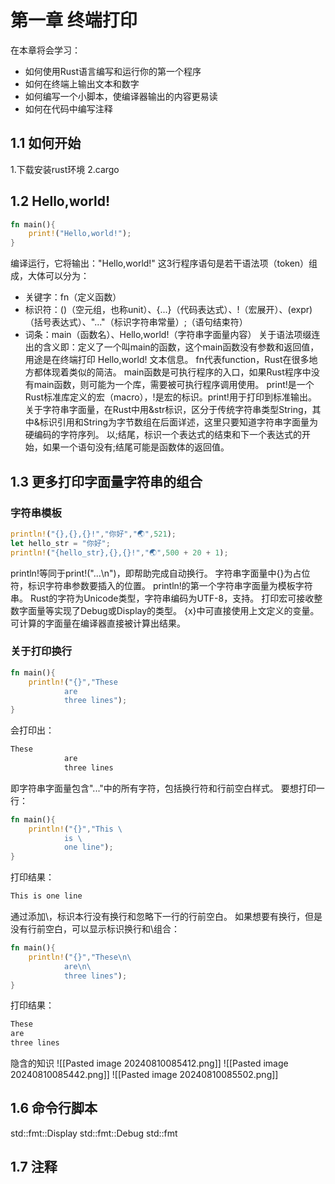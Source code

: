 <script setup>
import Diu from '../../components/diu.vue';



</script>

# 第一章 终端打印
在本章将会学习：
* 如何使用Rust语言编写和运行你的第一个程序
* 如何在终端上输出文本和数字
* 如何编写一个小脚本，使编译器输出的内容更易读
* 如何在代码中编写注释
<Diu />

## 1.1 如何开始
1.下载安装rust环境
2.cargo

## 1.2 Hello,world!
```rust
fn main(){
    print!("Hello,world!");
}
```
编译运行，它将输出："Hello,world!"
这3行程序语句是若干语法项（token）组成，大体可以分为：
* 关键字：fn（定义函数）
* 标识符：()（空元组，也称unit）、{...}（代码表达式）、!（宏展开）、(expr)（括号表达式）、"..."（标识字符串常量）;（语句结束符）
* 词条：main（函数名）、Hello,world!（字符串字面量内容）
  关于语法项缀连出的含义即：定义了一个叫main的函数，这个main函数没有参数和返回值，用途是在终端打印 Hello,world! 文本信息。
  fn代表function，Rust在很多地方都体现着类似的简洁。
  main函数是可执行程序的入口，如果Rust程序中没有main函数，则可能为一个库，需要被可执行程序调用使用。
  print!是一个Rust标准库定义的宏（macro），!是宏的标识。print!用于打印到标准输出。
  关于字符串字面量，在Rust中用&str标识，区分于传统字符串类型String，其中&标识引用和String为字节数组在后面详述，这里只要知道字符串字面量为硬编码的字符序列。
  以;结尾，标识一个表达式的结束和下一个表达式的开始，如果一个语句没有;结尾可能是函数体的返回值。


## 1.3 更多打印字面量字符串的组合
### 字符串模板
```rust
println!("{},{},{}!","你好","🌏",521);
let hello_str = "你好";
println!("{hello_str},{},{}!","🌏",500 + 20 + 1);
```
println!等同于print!("...\\n")，即帮助完成自动换行。
字符串字面量中{}为占位符，标识字符串参数要插入的位置。
println!的第一个字符串字面量为模板字符串。
Rust的字符为Unicode类型，字符串编码为UTF-8，支持。
打印宏可接收整数字面量等实现了Debug或Display的类型。
{x}中可直接使用上文定义的变量。
可计算的字面量在编译器直接被计算出结果。
### 关于打印换行
```rust
fn main(){
	println!("{}","These
			are
			three lines");
}
```
会打印出：
```bash
These
			are
			three lines
```
即字符串字面量包含"..."中的所有字符，包括换行符和行前空白样式。
要想打印一行：
```rust
fn main(){
	println!("{}","This \
			is \
			one line");
}
```
打印结果：
```bash
This is one line
```
通过添加\，标识本行没有换行和忽略下一行的行前空白。
如果想要有换行，但是没有行前空白，可以显示标识换行和\\组合：
```rust
fn main(){
	println!("{}","These\n\
			are\n\
			three lines");
}
```
打印结果：
```bash
These
are
three lines
```

隐含的知识
![[Pasted image 20240810085412.png]]
![[Pasted image 20240810085442.png]]
![[Pasted image 20240810085502.png]]





## 1.6 命令行脚本
std::fmt::Display
std::fmt::Debug
std::fmt
## 1.7 注释







